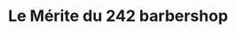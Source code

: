 ---
title: "Le Mérite du 242 barbershop"
url: /trois-rivieres/le-merite-du-242-barbershop/
shop: Friseur
---
